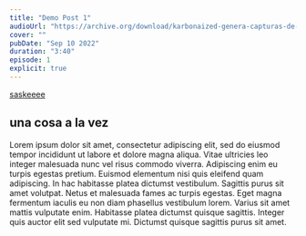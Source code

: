 ```yaml
---
title: "Demo Post 1"
audioUrl: "https://archive.org/download/karbonaized-genera-capturas-de-tu-codigo/Karbonaized%20-%20Genera%20capturas%20de%20tu%20Codigo.ogg"
cover: ""
pubDate: "Sep 10 2022"
duration: "3:40"
episode: 1
explicit: true
---
```


[saskeeee](https://diomio.com)

## una cosa a la vez

Lorem ipsum dolor sit amet, consectetur adipiscing elit, sed do eiusmod tempor incididunt ut labore et dolore magna aliqua. Vitae ultricies leo integer malesuada nunc vel risus commodo viverra. Adipiscing enim eu turpis egestas pretium. Euismod elementum nisi quis eleifend quam adipiscing. In hac habitasse platea dictumst vestibulum. Sagittis purus sit amet volutpat. Netus et malesuada fames ac turpis egestas. Eget magna fermentum iaculis eu non diam phasellus vestibulum lorem. Varius sit amet mattis vulputate enim. Habitasse platea dictumst quisque sagittis. Integer quis auctor elit sed vulputate mi. Dictumst quisque sagittis purus sit amet.